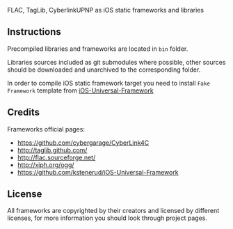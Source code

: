 FLAC, TagLib, CyberlinkUPNP as iOS static frameworks and libraries

Instructions
-------

Precompiled libraries and frameworks are located in `bin` folder.

Libraries sources included as git submodules where possible, other sources should be downloaded and unarchived to the corresponding folder.

In order to compile iOS static framework target you need to install `Fake Framework` template from [iOS-Universal-Framework](https://github.com/kstenerud/iOS-Universal-Framework)

Credits
-------

Frameworks official pages:

- https://github.com/cybergarage/CyberLink4C
- http://taglib.github.com/
- http://flac.sourceforge.net/
- http://xiph.org/ogg/
- https://github.com/kstenerud/iOS-Universal-Framework

License
-------

All frameworks are copyrighted by their creators and licensed by different licenses, for more information you should look through project pages.
